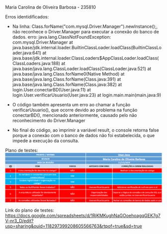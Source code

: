 Maria Carolina de Oliveira Barbosa - 235810

Erros identidificados: 

- Na linha: Class.forName("com.mysql.Driver.Manager").newInstance();, não reconhece o Driver.Manager para executar a conexão do banco de dados.
  erro: java.lang.ClassNotFoundException: com.mysql.Driver.Manager
  	at java.base/jdk.internal.loader.BuiltinClassLoader.loadClass(BuiltinClassLoader.java:641)
  	at java.base/jdk.internal.loader.ClassLoaders$AppClassLoader.loadClass(ClassLoaders.java:188)
  	at java.base/java.lang.ClassLoader.loadClass(ClassLoader.java:521)
  	at java.base/java.lang.Class.forName0(Native Method)
  	at java.base/java.lang.Class.forName(Class.java:391)
  	at java.base/java.lang.Class.forName(Class.java:382)
  	at login.User.conectarBD(User.java:11)
  	at login.User.verificarUsuario(User.java:23)
  	at login.main.main(main.java:9)

- O código também apresenta um erro ao chamar a função verificarUsuario(), que ocorre devido ao problema na função conectarBD(), mencionado anteriormente, causado pelo não reconhecimento do Driver.Manager
- No final do código, ao imprimir a variável result, o console retorna false porque a conexão com o banco de dados não foi estabelecida, o que impede a execução da consulta.
  
Plano de testes:
![plano de testes](./images/plano%20de%20testes.png)

Link do plano de testes: https://docs.google.com/spreadsheets/d/1RjKMKughNaGOoehoagqGEK7g7V-nr3_D/edit?usp=sharing&ouid=118297399208605566763&rtpof=true&sd=true
